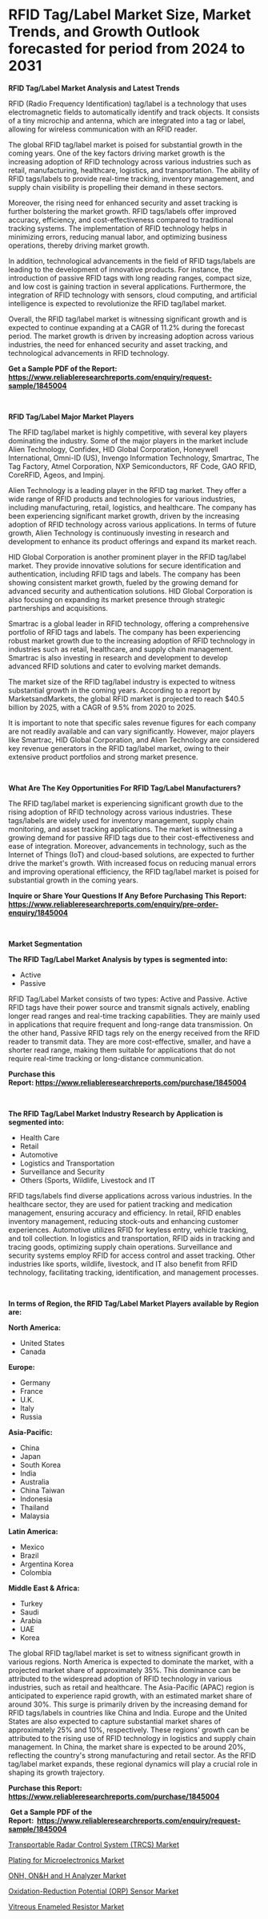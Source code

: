 <p><h1>RFID Tag/Label Market Size, Market Trends, and Growth Outlook forecasted for period from 2024 to 2031</h1></p><p><strong>RFID Tag/Label Market Analysis and Latest Trends</strong></p>
<p><p>RFID (Radio Frequency Identification) tag/label is a technology that uses electromagnetic fields to automatically identify and track objects. It consists of a tiny microchip and antenna, which are integrated into a tag or label, allowing for wireless communication with an RFID reader.</p><p>The global RFID tag/label market is poised for substantial growth in the coming years. One of the key factors driving market growth is the increasing adoption of RFID technology across various industries such as retail, manufacturing, healthcare, logistics, and transportation. The ability of RFID tags/labels to provide real-time tracking, inventory management, and supply chain visibility is propelling their demand in these sectors.</p><p>Moreover, the rising need for enhanced security and asset tracking is further bolstering the market growth. RFID tags/labels offer improved accuracy, efficiency, and cost-effectiveness compared to traditional tracking systems. The implementation of RFID technology helps in minimizing errors, reducing manual labor, and optimizing business operations, thereby driving market growth.</p><p>In addition, technological advancements in the field of RFID tags/labels are leading to the development of innovative products. For instance, the introduction of passive RFID tags with long reading ranges, compact size, and low cost is gaining traction in several applications. Furthermore, the integration of RFID technology with sensors, cloud computing, and artificial intelligence is expected to revolutionize the RFID tag/label market.</p><p>Overall, the RFID tag/label market is witnessing significant growth and is expected to continue expanding at a CAGR of 11.2% during the forecast period. The market growth is driven by increasing adoption across various industries, the need for enhanced security and asset tracking, and technological advancements in RFID technology.</p></p>
<p><strong>Get a Sample PDF of the Report:&nbsp; <a href="https://www.reliableresearchreports.com/enquiry/request-sample/1845004">https://www.reliableresearchreports.com/enquiry/request-sample/1845004</a></strong></p>
<p>&nbsp;</p>
<p><strong>RFID Tag/Label Major Market Players</strong></p>
<p><p>The RFID tag/label market is highly competitive, with several key players dominating the industry. Some of the major players in the market include Alien Technology, Confidex, HID Global Corporation, Honeywell International, Omni-ID (US), Invengo Information Technology, Smartrac, The Tag Factory, Atmel Corporation, NXP Semiconductors, RF Code, GAO RFID, CoreRFID, Ageos, and Impinj.</p><p>Alien Technology is a leading player in the RFID tag market. They offer a wide range of RFID products and technologies for various industries, including manufacturing, retail, logistics, and healthcare. The company has been experiencing significant market growth, driven by the increasing adoption of RFID technology across various applications. In terms of future growth, Alien Technology is continuously investing in research and development to enhance its product offerings and expand its market reach.</p><p>HID Global Corporation is another prominent player in the RFID tag/label market. They provide innovative solutions for secure identification and authentication, including RFID tags and labels. The company has been showing consistent market growth, fueled by the growing demand for advanced security and authentication solutions. HID Global Corporation is also focusing on expanding its market presence through strategic partnerships and acquisitions.</p><p>Smartrac is a global leader in RFID technology, offering a comprehensive portfolio of RFID tags and labels. The company has been experiencing robust market growth due to the increasing adoption of RFID technology in industries such as retail, healthcare, and supply chain management. Smartrac is also investing in research and development to develop advanced RFID solutions and cater to evolving market demands.</p><p>The market size of the RFID tag/label industry is expected to witness substantial growth in the coming years. According to a report by MarketsandMarkets, the global RFID market is projected to reach $40.5 billion by 2025, with a CAGR of 9.5% from 2020 to 2025.</p><p>It is important to note that specific sales revenue figures for each company are not readily available and can vary significantly. However, major players like Smartrac, HID Global Corporation, and Alien Technology are considered key revenue generators in the RFID tag/label market, owing to their extensive product portfolios and strong market presence.</p></p>
<p>&nbsp;</p>
<p><strong>What Are The Key Opportunities For RFID Tag/Label Manufacturers?</strong></p>
<p><p>The RFID tag/label market is experiencing significant growth due to the rising adoption of RFID technology across various industries. These tags/labels are widely used for inventory management, supply chain monitoring, and asset tracking applications. The market is witnessing a growing demand for passive RFID tags due to their cost-effectiveness and ease of integration. Moreover, advancements in technology, such as the Internet of Things (IoT) and cloud-based solutions, are expected to further drive the market's growth. With increased focus on reducing manual errors and improving operational efficiency, the RFID tag/label market is poised for substantial growth in the coming years.</p></p>
<p><strong>Inquire or Share Your Questions If Any Before Purchasing This Report: <a href="https://www.reliableresearchreports.com/enquiry/pre-order-enquiry/1845004">https://www.reliableresearchreports.com/enquiry/pre-order-enquiry/1845004</a></strong></p>
<p>&nbsp;</p>
<p><strong>Market Segmentation</strong></p>
<p><strong>The RFID Tag/Label Market Analysis by types is segmented into:</strong></p>
<p><ul><li>Active</li><li>Passive</li></ul></p>
<p><p>RFID Tag/Label Market consists of two types: Active and Passive. Active RFID tags have their power source and transmit signals actively, enabling longer read ranges and real-time tracking capabilities. They are mainly used in applications that require frequent and long-range data transmission. On the other hand, Passive RFID tags rely on the energy received from the RFID reader to transmit data. They are more cost-effective, smaller, and have a shorter read range, making them suitable for applications that do not require real-time tracking or long-distance communication.</p></p>
<p><strong>Purchase this Report:&nbsp;<a href="https://www.reliableresearchreports.com/purchase/1845004">https://www.reliableresearchreports.com/purchase/1845004</a></strong></p>
<p>&nbsp;</p>
<p><strong>The RFID Tag/Label Market Industry Research by Application is segmented into:</strong></p>
<p><ul><li>Health Care</li><li>Retail</li><li>Automotive</li><li>Logistics and Transportation</li><li>Surveillance and Security</li><li>Others (Sports, Wildlife, Livestock and IT</li></ul></p>
<p><p>RFID tags/labels find diverse applications across various industries. In the healthcare sector, they are used for patient tracking and medication management, ensuring accuracy and efficiency. In retail, RFID enables inventory management, reducing stock-outs and enhancing customer experiences. Automotive utilizes RFID for keyless entry, vehicle tracking, and toll collection. In logistics and transportation, RFID aids in tracking and tracing goods, optimizing supply chain operations. Surveillance and security systems employ RFID for access control and asset tracking. Other industries like sports, wildlife, livestock, and IT also benefit from RFID technology, facilitating tracking, identification, and management processes.</p></p>
<p>&nbsp;</p>
<p><strong>In terms of Region, the RFID Tag/Label Market Players available by Region are:</strong></p>
<p>
    <p> <strong> North America: </strong>
        <ul>
            <li>United States</li>
            <li>Canada</li>
        </ul>
        </p> 
    <p> <strong> Europe: </strong>
        <ul>
            <li>Germany</li>
            <li>France</li>
            <li>U.K.</li>
            <li>Italy</li>
            <li>Russia</li>
        </ul>
        </p> 
    <p> <strong> Asia-Pacific: </strong>
        <ul>
            <li>China</li>
            <li>Japan</li>
            <li>South Korea</li>
            <li>India</li>
            <li>Australia</li>
            <li>China Taiwan</li>
            <li>Indonesia</li>
            <li>Thailand</li>
            <li>Malaysia</li>
        </ul>
        </p> 
    <p> <strong> Latin America: </strong>
        <ul>
            <li>Mexico</li>
            <li>Brazil</li>
            <li>Argentina Korea</li>
            <li>Colombia</li>
        </ul>
        </p> 
    <p> <strong> Middle East & Africa: </strong>
        <ul>
            <li>Turkey</li>
            <li>Saudi</li>
            <li>Arabia</li>
            <li>UAE</li>
            <li>Korea</li>
        </ul>
    </p>
    </p>
<p><p>The global RFID tag/label market is set to witness significant growth in various regions. North America is expected to dominate the market, with a projected market share of approximately 35%. This dominance can be attributed to the widespread adoption of RFID technology in various industries, such as retail and healthcare. The Asia-Pacific (APAC) region is anticipated to experience rapid growth, with an estimated market share of around 30%. This surge is primarily driven by the increasing demand for RFID tags/labels in countries like China and India. Europe and the United States are also expected to capture substantial market shares of approximately 25% and 10%, respectively. These regions' growth can be attributed to the rising use of RFID technology in logistics and supply chain management. In China, the market share is expected to be around 20%, reflecting the country's strong manufacturing and retail sector. As the RFID tag/label market expands, these regional dynamics will play a crucial role in shaping its growth trajectory.</p></p>
<p><strong>Purchase this Report: <a href="https://www.reliableresearchreports.com/purchase/1845004">https://www.reliableresearchreports.com/purchase/1845004</a></strong></p>
<p>&nbsp;<strong>Get a Sample PDF of the Report:&nbsp;&nbsp;<a href="https://www.reliableresearchreports.com/enquiry/request-sample/1845004">https://www.reliableresearchreports.com/enquiry/request-sample/1845004</a></strong></p>
<p><strong></strong></p>
<p><p><a href="https://github.com/rahu1505/Market-Research-Report-List-2/blob/main/transportable-radar-control-system-trcs-market.md">Transportable Radar Control System (TRCS) Market</a></p><p><a href="https://github.com/rahu1502/Market-Research-Report-List-2/blob/main/plating-for-microelectronics-market.md">Plating for Microelectronics Market</a></p><p><a href="https://github.com/rahu1506/Market-Research-Report-List-2/blob/main/onh-onh-and-h-analyzer-market.md">ONH, ON&H and H Analyzer Market</a></p><p><a href="https://github.com/aashishrp02/Market-Research-Report-List-1/blob/main/oxidation-reduction-potential-orp-sensor-market.md">Oxidation-Reduction Potential (ORP) Sensor Market</a></p><p><a href="https://github.com/aashishrp/Market-Research-Report-List-1/blob/main/vitreous-enameled-resistor-market.md">Vitreous Enameled Resistor Market</a></p></p>